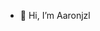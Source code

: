 - 👋 Hi, I’m Aaronjzl
<!---
Aaronjzl/Aaronjzl is a ✨ special ✨ repository because its `README.md` (this file) appears on your GitHub profile.
You can click the Preview link to take a look at your changes.
--->
